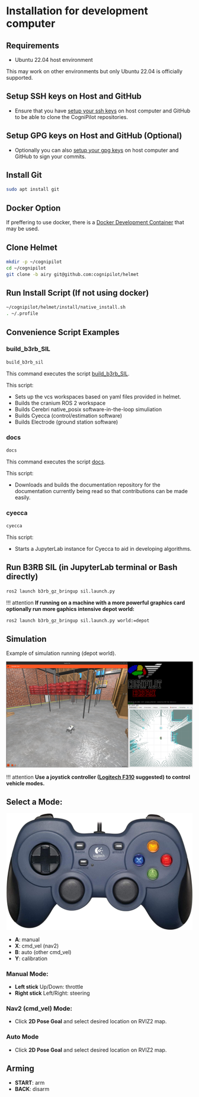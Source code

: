# Installation for development computer

## Requirements

* Ubuntu 22.04 host environment

This may work on other environments but only Ubuntu 22.04 is officially supported.

## Setup SSH keys on Host and GitHub

* Ensure that you have [setup your ssh keys](https://docs.github.com/en/authentication/connecting-to-github-with-ssh) on host computer and GitHub to be able to clone the CogniPilot repositories.

## Setup GPG keys on Host and GitHub (Optional)

* Optionally you can also [setup your gpg keys](https://docs.github.com/articles/generating-a-gpg-key/) on host computer and GitHub to sign your commits.

## Install Git

```bash
sudo apt install git
```

## Docker Option

If preffering to use docker, there is a [Docker Development Container](advanced/docker.md) that may be used.

## Clone Helmet

```bash
mkdir -p ~/cognipilot
cd ~/cognipilot
git clone -b airy git@github.com:cognipilot/helmet
```

## Run Install Script (If not using docker)

```bash
~/cognipilot/helmet/install/native_install.sh
. ~/.profile
```

## Convenience Script Examples

### build\_b3rb\_SIL

```bash
build_b3rb_sil
```

This command executes the script [build_b3rb_SIL](https://github.com/CogniPilot/helmet/blob/main/install/resources/build_b3rb_sil).

This script:

 * Sets up the vcs workspaces based on yaml files provided in helmet.
 * Builds the cranium ROS 2 workspace
 * Builds Cerebri native_posix software-in-the-loop simuliation
 * Builds Cyecca (control/estimation software)
 * Builds Electrode (ground station software)

### docs

```bash
docs
```

This command executes the script [docs](https://github.com/CogniPilot/helmet/tree/main/install/resources).

This script:

* Downloads and builds the documentation repository for the documentation currently being read so that contributions can be made easily.


### cyecca

```bash
cyecca
```

This script:

* Starts a JupyterLab instance for Cyecca to aid in developing algorithms.


## Run B3RB SIL (in JupyterLab terminal or Bash directly)

```bash
ros2 launch b3rb_gz_bringup sil.launch.py
```

!!! attention
    **If running on a machine with a more powerful graphics card optionally run more gaphics intensive depot world:**
```bash
ros2 launch b3rb_gz_bringup sil.launch.py world:=depot
```

## Simulation

Example of simulation running (depot world).

![B3RB Depot world simulation](data/b3rb_depot.png "B3RB Depot world simulation")

!!! attention
    **Use a joystick controller ([Logitech F310](https://www.logitechg.com/en-us/products/gamepads/f310-gamepad.940-000110.html) suggested) to control vehicle modes.**

## Select a Mode:

![F310](data/f310.jpg "F310")

* **A**: manual
* **X**: cmd_vel (nav2)
* **B**: auto (other cmd_vel)
* **Y**: calibration

### Manual Mode:

* **Left stick** Up/Down: throttle
* **Right stick** Left/Right: steering

### Nav2 (cmd_vel) Mode:

* Click **2D Pose Goal** and select desired location on RVIZ2 map.

### Auto Mode

* Click **2D Pose Goal** and select desired location on RVIZ2 map.

## Arming

* **START**: arm
* **BACK**: disarm
